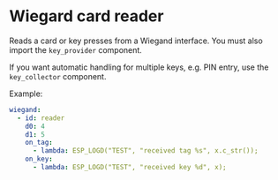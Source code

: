 # Wiegard card reader

Reads a card or key presses from a Wiegand interface.
You must also import the `key_provider` component.

If you want automatic handling for multiple keys, e.g. PIN entry, use the `key_collector` component.

Example:
```yaml
wiegand:
  - id: reader
    d0: 4
    d1: 5
    on_tag:
      - lambda: ESP_LOGD("TEST", "received tag %s", x.c_str());
    on_key:
      - lambda: ESP_LOGD("TEST", "received key %d", x);
```

